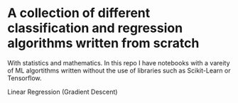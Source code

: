# A collection of different classification and regression algorithms written from scratch 
With statistics and mathematics.
In this repo I have notebooks with a vareity of ML algortithms written without the use of libraries such as Scikit-Learn or Tensorflow.

Linear Regression (Gradient Descent)
